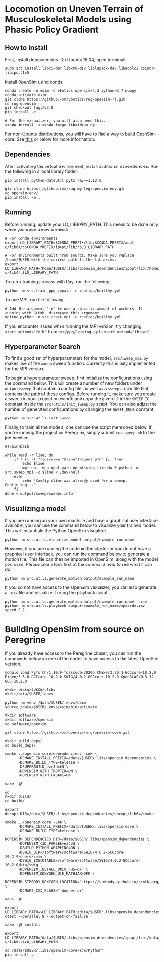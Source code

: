 # Locomotion on Uneven Terrain of Musculoskeletal Models using Phasic Policy Gradient 

## How to install

First, install dependencies. On Ubuntu 18.04, open terminal:

```
sudo apt install libxi-dev libxmu-dev liblapack-dev libadolc2 coinor-libipopt1v5 
```

Install OpenSim using conda:
```
conda create -n osim -c vbotics opensim=4.3 python=3.7 numpy
conda activate osim
git clone https://github.com/vbotics/rug-opensim-rl.git
cd rug-opensim-rl
git checkout tags/v3.0
pip install -e .

# For the visualizer, you will also need this.
conda install -c conda-forge libstdcxx-ng
```

For non-Ubuntu distributions, you will have to find a way to build OpenSim-core. See [this](https://github.com/opensim-org/opensim-core) or below for more information.

## Dependencies

After activating the virtual environment, install additional dependencies. Run the following in a local library folder:
```
pip install python-dateutil pytz ray==1.12.0

git clone https://github.com/rug-my-leg/opensim-env.git
cd opensim-env/
pip install -e .
```

## Running

Before running, update your LD_LIBRARY_PATH. This needs to be done only when you open a new terminal:
```
# For Conda environments
export LD_LIBRARY_PATH=$CONDA_PREFIX/lib:$CONDA_PREFIX/adol-c/lib64/:$CONDA_PREFIX/ipopt/lib/:$LD_LIBRARY_PATH
```

```
# For environments built from source. Make sure you replace /home/$USER with the correct path to the libraries.
export LD_LIBRARY_PATH=/home/$USER/.libs/opensim_dependencies/ipopt/lib:/home/$USER/.libs/opensim_dependencies/adol-c/lib64:$LD_LIBRARY_PATH
```

To run a training process with Ray, run the following:
```
python -m src.train_ppg_impala -c configs/healthy.yml
```

To use MPI, run the following:
```
# Add the argument '-n' to use a specific amount of workers. If running with SLURM, disregard this argument.
mpirun python -m src.train_mpi -c configs/healthy.yml
```

If you encounter issues when running the MPI version, try changing `start_method="fork"` from `src/ppg/logging.py` to `start_method="thread"`.

## Hyperparameter Search
To find a good set of hyperparameters for the model, `src/sweep_mpi.py` makes use of the `wandb` sweep function. Currently this is only implemented for the MPI version.

To begin a hyperparameter sweep, first initialize the configurations using the command below. This will create a number of new folders under `output/sweep` that contain a config file, as well as a `sweeps.info` file that contains the path of these configs. Before running it, make sure you create a sweep in your project on wandb and copy the given ID in the `SWEEP_ID` constant inside the `src/utils/init_sweep.py` script. You can also adjust the number of generated configurations by changing the `SWEEP_RUNS` constant.
```
python -m src.utils.init_sweep
```

Finally, to train all the models, one can use the script mentioned below. If you're running the project on Peregrine, simply submit `run_sweep.sh` to the job handler.
```
#!/bin/bash

while read -r line; do
    if ! [[ -f "$(dirname "$line")/agent.pth" ]]; then
        echo $line
        mpirun --mca opal_warn_on_missing_libcuda 0 python -m src.sweep_mpi -c $line < /dev/null
    else
        echo "Config $line was already used for a sweep. Continuing..."
    fi
done < output/sweep/sweeps.info
```

## Visualizing a model
If you are running on your own machine and have a graphical user interface available, you can use the command below to visualize your trained model. This will instantiate the Python OpenSim visualizer.
```
python -m src.utils.visualize_model output/example_run_name
```

However, if you are running the code on the cluster or you do not have a graphical user interface, you can run the command below to generate a motion file. This file can then be imported in OpenSim, along with the model you used. Please take a look first at the command help to see what it can do.
```
python -m src.utils.generate_motion output/example_run_name
```

If you do not have access to the OpenSim visualizer, you can also generate a `.csv` file and visualize it using the playback script.
```
python -m src.utils.generate_motion output/example_run_name --csv
python -m src.utils.playback output/example_run_name/episode.csv --speed 0.2

```

# Building OpenSim from source on Peregrine
If you already have access to the Peregrine cluster, you can run the commands below on one of the nodes to have access to the latest OpenSim version.

```
module load PyTorch/1.10.0-fosscuda-2020b CMake/3.20.1-GCCcore-10.2.0 Eigen/3.3.8-GCCcore-10.2.0 SWIG/4.0.2-GCCcore-10.2.0 OpenBLAS/0.3.12-GCC-10.2.0

mkdir /data/$USER/.libs
mkdir/data/$USER/.envs

python -m venv /data/$USER/.envs/osim
source /data/$USER/.envs/osim/bin/activate

mkdir software
mkdir software/opensim
cd software/opensim

git clone https://github.com/opensim-org/opensim-core.git

mkdir build_deps/
cd build_deps/

cmake ../opensim-core/dependencies/ -LAH \
      -DCMAKE_INSTALL_PREFIX=/data/$USER/.libs/opensim_dependencies \
      -DCMAKE_BUILD_TYPE=Release \
      -DSUPERBUILD_ezc3d=ON \
      -DOPENSIM_WITH_TROPTER=ON \
      -DOPENSIM_WITH_CASADI=ON

make -j8

cd ..
mkdir build/
cd build/

export docopt_DIR=/data/$USER/.libs/opensim_dependencies/docopt/lib64/cmake

cmake ../opensim-core -LAH \
      -DCMAKE_INSTALL_PREFIX=/data/$USER/.libs/opensim-core \
      -DCMAKE_BUILD_TYPE=Release \
      -DOPENSIM_DEPENDENCIES_DIR=/data/$USER/.libs/opensim_dependencies \
      -DOPENSIM_C3D_PARSER=ezc3d \
      -DBUILD_PYTHON_WRAPPING=ON \
      -DSWIG_DIR=/software/software/SWIG/4.0.2-GCCcore-10.2.0/share/swig \
      -DSWIG_EXECUTABLE=/software/software/SWIG/4.0.2-GCCcore-10.2.0/bin/swig \
      -DOPENSIM_INSTALL_UNIX_FHS=OFF \
      -DOPENSIM_DOXYGEN_USE_MATHJAX=OFF \
      -DOPENSIM_SIMBODY_DOXYGEN_LOCATION="https://simbody.github.io/simtk.org/api_docs/simbody/latest/" \
      -DCMAKE_CXX_FLAGS="-Wno-error"

make -j8

export LD_LIBRARY_PATH=$LD_LIBRARY_PATH:/data/$USER/.libs/opensim_dependencies/simbody/lib
ctest --parallel 8 --output-on-failure

make -j8 install

export LD_LIBRARY_PATH=/data/$USER/.libs/opensim_dependencies/ipopt/lib:/data/$USER/.libs/opensim_dependencies/adol-c/lib64:$LD_LIBRARY_PATH

cd /data/$USER/.libs/opensim-core/sdk/Python/
pip install .
```